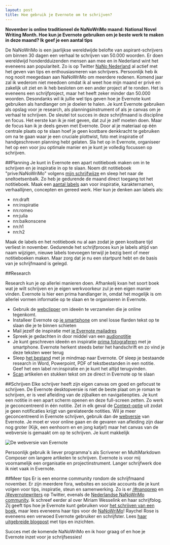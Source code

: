 ```yaml
---
layout: post
title: Hoe gebruik je Evernote om te schrijven?
---
```

**November is online traditioneel de NaNoWriMo maand: National Novel Writing Month. Hoe kun je Evernote gebruiken om je beste werk te maken in deze maand? Ik geef je een aantal tips**
<!--more-->
De NaNoWriMo is een jaarlijkse wereldwijde belofte van aspirant-schrijvers om binnen 30 dagen een verhaal te schrijven van 50.000 woorden. Er doen wereldwijd honderdduizenden mensen aan mee en in Nederland wint het eveneens aan populariteit. Zo is op Twitter [NaNo Nederland](https://twitter.com/NaNoTeamNL) al actief met het geven van tips en enthousiasmeren van schrijvers. 
Persoonlijk heb ik nog nooit meegedaan aan NaNoWriMo om meerdere redenen. Komend jaar zal ik wederom niet meedoen omdat ik al weet hoe mijn maand er privé en zakelijk uit ziet en ik heb besloten om een ander project af te ronden. Het is eveneens een schrijfproject, maar het heeft zeker minder dan 50.000 woorden.
Desondanks wil ik jullie wel tips geven hoe je Evernote kunt gebruiken als handlanger om je doelen te halen. Je kunt Evernote gebruiken als opslag voor je research, als planningsinstrument of als je canvas om je verhaal te schrijven. 
De sleutel tot succes in deze schrijfmaand is discipline en focus. Het eerste kan ik je niet geven, dat zul je zelf moeten doen. Maar de focus kan ik je deels geven met Evernote. Door al je materiaal op één centrale plaats op te slaan hoef je geen kostbare denkkracht te gebruiken om na te gaan waar je een cruciale plottwist, foto met inspiratie of handgeschreven planning hebt gelaten. Sla het op in Evernote, organiseer het op een voor jou optimale manier en je kunt je volledig focussen op schrijven. 

##Planning
Je kunt in Evernote een apart notitieboek maken om in te schrijven en je inspiratie in op te slaan. Noem dit notitieboek "prive:NaNoWriMo" volgens [mijn schrijfwijze](schrijfwijze) en sleep het naar de sneltoetsenbalk. Zo heb je gedurende de maand direct toegang tot het notitieboek.
Maak een [aantal labels](labels) aan voor inspiratie, karakternamen, verhaallijnen, concepten en gereed werk. Hier kun je denken aan labels als:

* nn:draft
* nn:inspiratie
* nn:romeo
* nn:julia
* nn:balkonscene
* nn:h1
* nn:h2

Maak de labels en het notitieboek nu al aan zodat je geen kostbare tijd verliest in november. Gedurende het schrijfproces kun je labels altijd van naam wijzigen, nieuwe labels toevoegen terwijl je bezig bent of meer notitieboeken maken. Maar zorg dat je nu een startpunt hebt en de basis van je schrijfmaand is gelegd. 

##Research

Research kun je op allerlei manieren doen. Afhankelij kvan het soort boek wat je wilt schrijven en je eigen werkvoorkeur zul je een eigen manier vinden. Evernote is hier een prima handlanger in, omdat het mogelijk is om allerlei vormen informatie op te slaan en te organiseren in Evernote.

* Gebruik de [webclipper](webclipper) om ideeën te verzamelen die je online tegenkomt. 
* Installeer Evernote op [je smartphone](smartphone) om snel losse flarden tekst op te slaan die je te binnen schieten
* Mail jezelf de inspiratie met [je Evernote mailadres](mailadres)
* Spreek je gedachten in door middel van een [audionotitie](audionotitie)
* Je kunt geschreven ideeën en inspiratie [prima fotograferen](ocr) met je smartphone. Evernote herkent steeds beter het handschrift en zo vind je deze teksten weer terug
* Sleep [het bestand](bestanden) met je mindmap naar Evernote. Of sleep je bestaande research in Word, Powerpoint, PDF of tekstbestanden in een notitie. Geef het een label nn:inspiratie en je kunt het altijd terugvinden.
* [Scan](scan) artikelen en stukken tekst om ze direct in Evernote op te slaan



##Schrijven
Elke schrijver heeft zijn eigen canvas om goed en gefocust te schrijven. De Evernote desktopversie is niet de beste plaat om je roman te schrijven, er is veel afleiding van de zijbalken en navigatieopties. Je kunt een notitie in een apart scherm openen en deze full-screen zetten. Zo werk je geconcentreerd in één notitie. Zet in elk geval de [Context-optie](context) uit zodat je geen notificaties krijgt van gerelateerde notities. 
Wil je meer geconcentreerd in Evernote schrijven, gebruik dan de [webversie](webversie) van Evernote. Je moet er voor online gaan en de gevaren van afleiding zijn daar nog groter (Kijk, een eenhoorn en en jong katje!) maar het canvas van de webversie is gemaakt om op te schrijven. Je kunt makkelijk

![De webversie van Evernote](https://cdn.allesonthouden.nl/images/Screen-Shot-2015-10-17-09-52-37.png "De webversie van Evernote")

Persoonlijk gebruik ik liever programma's als Scrivener en MultiMarkdown Composer om langere artikelen te schrijven. Evernote is voor mij voornamelijk een organisatie en projectinstrument. Langer schrijfwerk doe ik niet vaak in Evernote. 

##Meer tips
Er is een enorme community rondom de schrijfmaand november. Er zijn meerdere fora, websites en sociale accounts die je kunt volgen voor tips, inspiratie, steun en samenwerking. Zo is er [/#nanoprep](https://twitter.com/hashtag/NaNoPrep) en [/#evernotewriters](https://twitter.com/search?q=%23evernotewriters&src=typd) op Twitter, evenals de [Nederlandse NaNoWriMo community](https://twitter.com/NaNoTeamNL). Ik schreef eerder al over Miriam Wesselink en haar schrijfblog. Zij geeft tips hoe je Evernote kunt gebruiken voor [het schrijven van een boek](http://singularity.nl/hoe-evernote-mij-helpt-bij-een-boek-schrijven-b/), maar lees eveneens haar tips voor de [NaNoWriMo](http://singularity.nl/nanowrimo/)! Raychel Rose is eveneens een verwoed Evernote gebruiker en schrijfster. Lees [haar uitgebreide blogpost](https://raychelrose.wordpress.com/2015/10/09/how-to-plot-your-nanowrimo-novel/) met tips en inzichten.

Succes met de komende NaNoWriMo en ik hoor graag of en hoe je Evernote inzet voor je schrijfsessies!

[Schrijfwijze]:https://allesonthouden.nl/labels-in-evernote/
[webclipper]:https://allesonthouden.nl/evernotecollection-webclipper/
[Smartphone]:https://allesonthouden.nl/twitter-leeslijst-instapaper-ukeeper/
[Mailadres]:https://allesonthouden.nl/evernote-en-email/
[audionotitie]:https://allesonthouden.nl/audionotities-met-evernote/
[ocr]:https://allesonthouden.nl/evernotecollection-moleskine-business-notebook/
[bestanden]:https://allesonthouden.nl/automatisch-bestanden-importeren-in-evernote-windows/
[context]:https://allesonthouden.nl/hoe-werkt-evernote-context-en-hoe-zet-je-het-uit/
[webversie]:https://allesonthouden.nl/ec4-evernote-je-moderne-werkplek/
[Scan]:https://allesonthouden.nl/evernotecollection-fujitsu-scansnap-evernote-edition/



